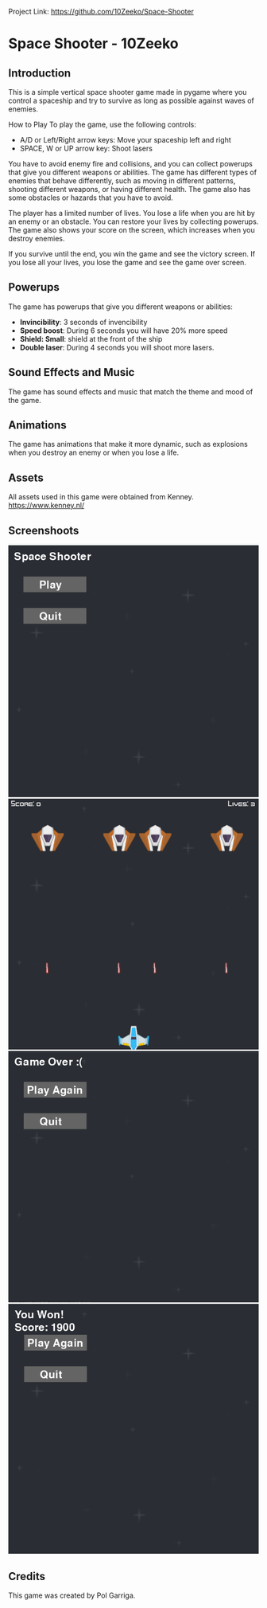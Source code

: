 Project Link:
https://github.com/10Zeeko/Space-Shooter

# Space Shooter - 10Zeeko
## Introduction
This is a simple vertical space shooter game made in pygame where you control a spaceship and try to survive as long as possible against waves of enemies. 

How to Play
To play the game, use the following controls:

- A/D or Left/Right arrow keys: Move your spaceship left and right
- SPACE, W or UP arrow key: Shoot lasers

You have to avoid enemy fire and collisions, and you can collect powerups that give you different weapons or abilities. The game has different types of enemies that behave differently, such as moving in different patterns, shooting different weapons, or having different health. The game also has some obstacles or hazards that you have to avoid.

The player has a limited number of lives. You lose a life when you are hit by an enemy or an obstacle. You can restore your lives by collecting powerups. The game also shows your score on the screen, which increases when you destroy enemies.

If you survive until the end, you win the game and see the victory screen. If you lose all your lives, you lose the game and see the game over screen.

## Powerups
The game has powerups that give you different weapons or abilities:
- **Invincibility**: 3 seconds of invencibility
- **Speed boost**: During 6 seconds you will have 20% more speed
- **Shield: Small**: shield at the front of the ship
- **Double laser**: During 4 seconds you will shoot more lasers.

## Sound Effects and Music
The game has sound effects and music that match the theme and mood of the game.

## Animations
The game has animations that make it more dynamic, such as explosions when you destroy an enemy or when you lose a life.

## Assets
All assets used in this game were obtained from Kenney. https://www.kenney.nl/

## Screenshoots
![alt text](https://github.com/10Zeeko/Space-Shooter/blob/main/assets/screenshots/Screenshot_1.png)
![alt text](https://github.com/10Zeeko/Space-Shooter/blob/main/assets/screenshots/Screenshot_2.png)
![alt text](https://github.com/10Zeeko/Space-Shooter/blob/main/assets/screenshots/Screenshot_3.png)
![alt text](https://github.com/10Zeeko/Space-Shooter/blob/main/assets/screenshots/Screenshot_4.png)

## Credits
This game was created by Pol Garriga.